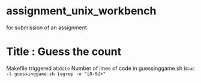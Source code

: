 # assignment_unix_workbench
for submission of an assignment
# Title : Guess the count
Makefile triggered at:`date`
Number of lines of code in guessinggame.sh is:`wc -l guessinggame.sh |egrep -o "[0-9]+"`
